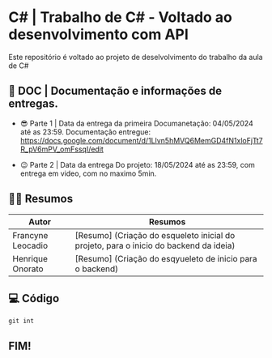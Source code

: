 # C# | Trabalho de C# - Voltado ao desenvolvimento com API

Este repositório é voltado ao projeto de deselvolvimento do trabalho da aula de C#

## 📑 DOC | Documentação e informações de entregas.

- 😎 Parte 1 | Data da entrega da primeira Documanetação: 04/05/2024 até as 23:59.
  Documentação entregue: https://docs.google.com/document/d/1Llvn5hMVQ6MemGD4fN1xloFjTt7R_pV6mPV_omFssqI/edit 

- 😉 Parte 2 | Data da entrega Do projeto: 18/05/2024 até as  23:59, com entrega em video, com no maximo 5min.

## 👩‍💻 Resumos

| Autor | Resumos |
|-------|---------|
|Francyne Leocadio| [Resumo] (Criação do esqueleto inicial do projeto, para o inicio do backend da ideia) |
|Henrique Onorato | [Resumo] (Criação do esqyueleto de inicio para o backend) |

## 💻 Código 
```
git int
```

## FIM!
